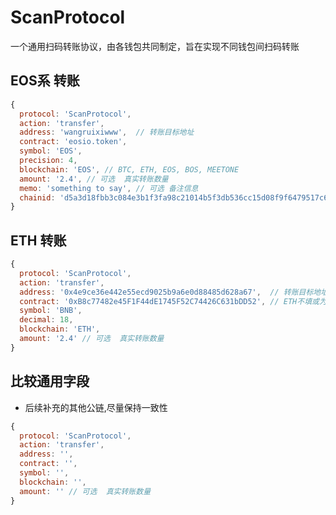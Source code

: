 # ScanProtocol
一个通用扫码转账协议，由各钱包共同制定，旨在实现不同钱包间扫码转账


## EOS系 转账

```javascript
{
  protocol: 'ScanProtocol', 
  action: 'transfer',
  address: 'wangruixiwww',  // 转账目标地址
  contract: 'eosio.token', 
  symbol: 'EOS',
  precision: 4,
  blockchain: 'EOS', // BTC, ETH, EOS, BOS, MEETONE 
  amount: '2.4', // 可选  真实转账数量
  memo: 'something to say', // 可选 备注信息
  chainid: 'd5a3d18fbb3c084e3b1f3fa98c21014b5f3db536cc15d08f9f6479517c6a3d86' // 可选 
}
```

## ETH 转账

```javascript
{
  protocol: 'ScanProtocol', 
  action: 'transfer',
  address: '0x4e9ce36e442e55ecd9025b9a6e0d88485d628a67',  // 转账目标地址
  contract: '0xB8c77482e45F1F44dE1745F52C74426C631bDD52', // ETH不填或为空
  symbol: 'BNB',
  decimal: 18,
  blockchain: 'ETH',
  amount: '2.4' // 可选  真实转账数量
}
```




## 比较通用字段
- 后续补充的其他公链,尽量保持一致性
```javascript
{
  protocol: 'ScanProtocol', 
  action: 'transfer',
  address: '', 
  contract: '',
  symbol: '',
  blockchain: '',
  amount: '' // 可选  真实转账数量
}
```




